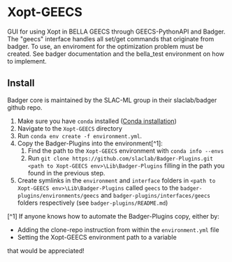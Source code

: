 # Xopt-GEECS

GUI for using Xopt in BELLA GEECS through GEECS-PythonAPI and Badger. The "geecs" interface handles all set/get commands that originate from badger. To use, an enviroment for the optimization problem must be created. See badger documentation and the bella_test environment on how to implement. 

## Install

Badger core is maintained by the SLAC-ML group in their slaclab/badger github repo. 

1. Make sure you have `conda` installed ([Conda installation](https://docs.conda.io/projects/conda/en/stable/user-guide/install/index.html))
1. Navigate to the `Xopt-GEECS` directory
1. Run `conda env create -f environment.yml`.
1. Copy the Badger-Plugins into the environment[^1]:
    1. Find the path to the `Xopt-GEECS` environment with `conda info --envs`
    1. Run `git clone https://github.com/slaclab/Badger-Plugins.git <path to Xopt-GEECS env>\Lib\Badger-Plugins` 
       filling in the path you found in the previous step.
1. Create symlinks in the `environment` and `interface` folders in `<path to Xopt-GEECS env>\Lib\Badger-Plugins`
   called `geecs` to the `badger-plugins/environments/geecs` and 
   `badger-plugins/interfaces/geecs` folders respectively (see `badger-plugins/README.md`)

[^1] If anyone knows how to automate the Badger-Plugins copy, either by:
* Adding the clone-repo instruction from within the `environment.yml` file
* Setting the Xopt-GEECS environment path to a variable

that would be appreciated!

